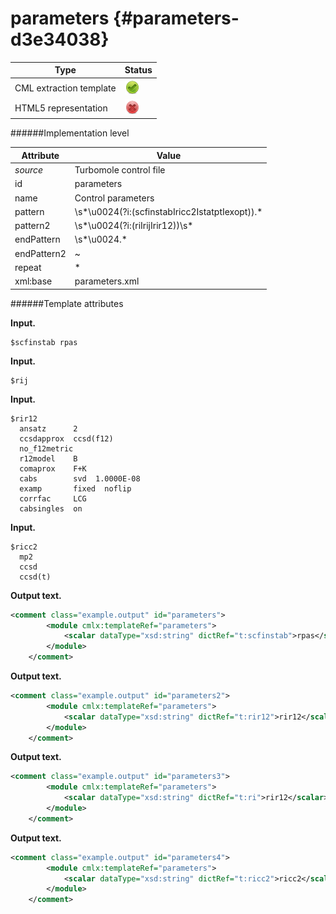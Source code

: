 # parameters {#parameters-d3e34038}


| Type                                                                                                                                                | Status                                                                                                                                              |
|----|----|
| CML extraction template                                                                                                                             | ![](/imgs/Total.png)                                                                                                                                |
| HTML5 representation                                                                                                                                | ![](/imgs/None.png)                                                                                                                                 |

######Implementation level

| Attribute                                                                                                                                           | Value                                                                                                                                               |
|----|----|
| *source*                                                                                                                                            | Turbomole control file                                                                                                                              |
| id                                                                                                                                                  | parameters                                                                                                                                          |
| name                                                                                                                                                | Control parameters                                                                                                                                  |
| pattern                                                                                                                                             | \\s\*\\u0024(?i:(scfinstabIricc2IstatptIexopt)).\*                                                                                                  |
| pattern2                                                                                                                                            | \\s\*\\u0024(?i:(riIrijIrir12))\\s\*                                                                                                                |
| endPattern                                                                                                                                          | \\s\*\\u0024.\*                                                                                                                                     |
| endPattern2                                                                                                                                         | \~                                                                                                                                                  |
| repeat                                                                                                                                              | \*                                                                                                                                                  |
| xml:base                                                                                                                                            | parameters.xml                                                                                                                                      |

######Template attributes

**Input.**

    $scfinstab rpas     
        

**Input.**

    $rij
        

**Input.**

    $rir12
      ansatz      2
      ccsdapprox  ccsd(f12)
      no_f12metric
      r12model    B
      comaprox    F+K
      cabs        svd  1.0000E-08
      examp       fixed  noflip
      corrfac     LCG
      cabsingles  on    
        

**Input.**

    $ricc2
      mp2
      ccsd
      ccsd(t)   
        

**Output text.**

```xml
<comment class="example.output" id="parameters">
        <module cmlx:templateRef="parameters">
            <scalar dataType="xsd:string" dictRef="t:scfinstab">rpas</scalar>
        </module>
    </comment>
```

**Output text.**

```xml
<comment class="example.output" id="parameters2">
        <module cmlx:templateRef="parameters">
            <scalar dataType="xsd:string" dictRef="t:rir12">rir12</scalar>
        </module>
    </comment>
```

**Output text.**

```xml
<comment class="example.output" id="parameters3">
        <module cmlx:templateRef="parameters">
            <scalar dataType="xsd:string" dictRef="t:ri">rir12</scalar>
        </module> 
    </comment>
```

**Output text.**

```xml
<comment class="example.output" id="parameters4">
        <module cmlx:templateRef="parameters">
            <scalar dataType="xsd:string" dictRef="t:ricc2">ricc2</scalar>
        </module> 
    </comment>
```
